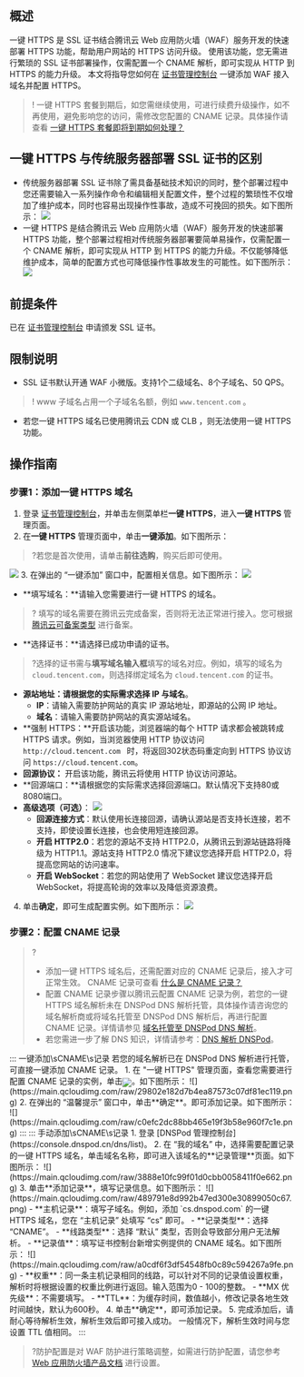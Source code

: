 
## 概述
一键 HTTPS 是 SSL 证书结合腾讯云 Web 应用防火墙（WAF）服务开发的快速部署 HTTPS 功能，帮助用户网站的 HTTPS 访问升级。
使用该功能，您无需进行繁琐的 SSL 证书部署操作，仅需配置一个 CNAME 解析，即可实现从 HTTP 到 HTTPS 的能力升级。
本文将指导您如何在 [证书管理控制台](https://console.cloud.tencent.com/https) 一键添加 WAF 接入域名并配置 HTTPS。
>! 一键 HTTPS 套餐到期后，如您需继续使用，可进行续费升级操作，如不再使用，避免影响您的访问，需修改您配置的 CNAME 记录。具体操作请查看 [一键 HTTPS 套餐即将到期如何处理？](https://cloud.tencent.com/document/product/400/68102)
>


## 一键 HTTPS 与传统服务器部署 SSL 证书的区别
- 传统服务器部署 SSL 证书除了需具备基础技术知识的同时，整个部署过程中您还需要输入一系列操作命令和编辑相关配置文件，整个过程的繁琐性不仅增加了维护成本，同时也容易出现操作性事故，造成不可挽回的损失。如下图所示：
![](https://main.qcloudimg.com/raw/11beba8cca8e1126bafbff88142424f2.png)
- 一键 HTTPS 是结合腾讯云 Web 应用防火墙（WAF）服务开发的快速部署 HTTPS 功能，整个部署过程相对传统服务器部署要简单易操作，仅需配置一个 CNAME 解析，即可实现从 HTTP 到 HTTPS 的能力升级。不仅能够降低维护成本，简单的配置方式也可降低操作性事故发生的可能性。如下图所示：
![](https://main.qcloudimg.com/raw/5ee7958ff92149e6dad471378182db7d.png)

## 前提条件
已在 [证书管理控制台](https://console.cloud.tencent.com/ssl) 申请颁发 SSL 证书。


## 限制说明
- SSL 证书默认开通 WAF 小微版。支持1个二级域名、8个子域名、50 QPS。
>! www 子域名占用一个子域名名额，例如 `www.tencent.com` 。
>
- 若您一键 HTTPS 域名已使用腾讯云 CDN 或 CLB ，则无法使用一键 HTTPS 功能。




## 操作指南
### 步骤1：添加一键 HTTPS 域名
1. 登录 [证书管理控制台](https://console.cloud.tencent.com/ssl)，并单击左侧菜单栏**一键 HTTPS**，进入**一键 HTTPS** 管理页面。
2. 在**一键 HTTPS** 管理页面中，单击**一键添加**。如下图所示：
>?若您是首次使用，请单击**前往选购**，购买后即可使用。
>
![](https://main.qcloudimg.com/raw/e327528f08706299fef120e04c993099.png)
3. 在弹出的 “一键添加” 窗口中，配置相关信息。如下图所示：
![](https://qcloudimg.tencent-cloud.cn/raw/b8cbfc23698be5faefdbf9fa5b650046.png)
   - **填写域名：**请输入您需要进行一键 HTTPS 的域名。
>? 填写的域名需要在腾讯云完成备案，否则将无法正常进行接入。您可根据 [腾讯云可备案类型](https://cloud.tencent.com/document/product/243/18907#.E8.85.BE.E8.AE.AF.E4.BA.91.E5.8F.AF.E5.A4.87.E6.A1.88.E7.B1.BB.E5.9E.8B) 进行备案。
>
   - **选择证书：**请选择已成功申请的证书。
>?选择的证书需与**填写域名输入框**填写的域名对应。例如，填写的域名为 `cloud.tencent.com`，则选择绑定域名为 `cloud.tencent.com` 的证书。
>
   - **源站地址：**请根据您的实际需求选择 **IP** 与**域名**。
     - **IP**：请输入需要防护网站的真实 IP 源站地址，即源站的公网 IP 地址。
     - **域名**：请输入需要防护网站的真实源站域名。
   - **强制 HTTPS：**开启该功能，浏览器端的每个 HTTP 请求都会被跳转成 HTTPS 请求。例如，当浏览器使用 HTTP 协议访问 `http://cloud.tencent.com ` 时，将返回302状态码重定向到 HTTPS 协议访问 `https://cloud.tencent.com`。
   - **回源协议：**	开启该功能，腾讯云将使用 HTTP 协议访问源站。
   - **回源端口：**请根据您的实际需求选择回源端口。默认情况下支持80或8080端口。
   - **高级选项（可选）**：
![](https://qcloudimg.tencent-cloud.cn/raw/a12a55c0bf89753cfb30fda0bf0fa2ca.png)
     -  **回源连接方式**：默认使用长连接回源，请确认源站是否支持长连接，若不支持，即使设置长连接，也会使用短连接回源。
     -  **开启 HTTP2.0**：若您的源站不支持 HTTP2.0，从腾讯云到源站链路将降级为 HTTP1.1。源站支持 HTTP2.0 情况下建议您选择开启 HTTP2.0，将提高您网站的访问速率。
     -  **开启 WebSocket**：若您的网站使用了 WebSocket 建议您选择开启 WebSocket，将提高轮询的效率以及降低资源浪费。
4. 单击**确定**，即可生成配置实例。如下图所示：
![](https://main.qcloudimg.com/raw/2c548a3cf3bc61f73512a57150319cec.png)




### 步骤2：配置 CNAME 记录

>?
>- 添加一键 HTTPS 域名后，还需配置对应的 CNAME 记录后，接入才可正常生效。 CNAME 记录可查看 [什么是 CNAME 记录？](https://cloud.tencent.com/document/product/302/3450)
>- 配置 CNAME 记录步骤以腾讯云配置 CNAME 记录为例，若您的一键 HTTPS 域名解析未在 DNSPod DNS 解析托管，具体操作请咨询您的域名解析商或将域名托管至 DNSPod DNS 解析后，再进行配置 CNAME 记录。详情请参见 [域名托管至 DNSPod DNS 解析](https://docs.dnspod.cn/dns/60b99ba0e90008112f815bde/)。
>- 若您需进一步了解 DNS 知识，详情请参考：[DNS 解析 DNSPod](https://cloud.tencent.com/document/product/302)。



<dx-tabs>
::: 一键添加\sCNAME\s记录

<dx-alert infotype="explain" title="">
若您的域名解析已在 DNSPod DNS 解析进行托管，可直接一键添加 CNAME 记录。
</dx-alert>
1. 在 "一键 HTTPS" 管理页面，查看您需要进行配置 CNAME 记录的实例，单击<span ><img src="https://main.qcloudimg.com/raw/f5894edcb2045215d93c7c20ad8c1b0b.png" style="margin-bottom:-5px;"/></span>。如下图所示：
![](https://main.qcloudimg.com/raw/29802e182d7b4ea87573c07df81ec119.png)
2. 在弹出的 “温馨提示” 窗口中，单击**确定**。即可添加记录。如下图所示：
![](https://main.qcloudimg.com/raw/c0efc2dc88bb465e19f3b58e960f7c1e.png)
:::
::: 手动添加\sCNAME\s记录
1. 登录 [DNSPod 管理控制台](https://console.dnspod.cn/dns/list)。
2. 在 “我的域名” 中，选择需要配置记录的一键 HTTPS 域名，单击域名名称，即可进入该域名的**记录管理**页面。如下图所示：
![](https://main.qcloudimg.com/raw/3888e10fc99f01d0cbb0058411f0e662.png)
3. 单击**添加记录**，填写记录信息。如下图所示：
![](https://main.qcloudimg.com/raw/489791e8d992b47ed300e30899050c67.png)
   - **主机记录**：填写子域名。例如，添加 `cs.dnspod.com` 的一键 HTTPS 域名，您在 “主机记录” 处填写 “cs” 即可。
   - **记录类型**：选择 “CNAME”。
   - **线路类型**：选择 “默认” 类型，否则会导致部分用户无法解析。
   - **记录值**：填写证书控制台新增实例提供的 CNAME 域名。如下图所示：
![](https://main.qcloudimg.com/raw/a0cdf6f3df54548fb0c89c594267a9fe.png)
   - **权重**：同一条主机记录相同的线路，可以针对不同的记录值设置权重，解析时将根据设置的权重比例进行返回。输入范围为0 - 100的整数。
   - **MX 优先级**：不需要填写。
   - **TTL**：为缓存时间，数值越小，修改记录各地生效时间越快，默认为600秒。
4. 单击**确定**，即可添加记录。
5. 完成添加后，请耐心等待解析生效，解析生效后即可接入成功。
<dx-alert infotype="explain" title="">
一般情况下，解析生效时间与您设置 TTL 值相同。
</dx-alert>
:::
</dx-tabs>

>?防护配置是对 WAF 防护进行策略调整，如需进行防护配置，请您参考 [Web 应用防火墙产品文档](https://cloud.tencent.com/document/product/627/17470) 进行设置。













